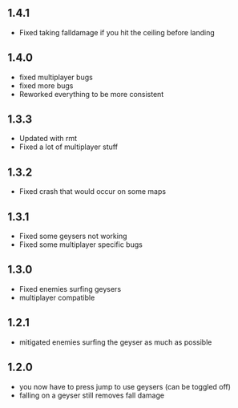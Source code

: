 ## 1.4.1
* Fixed taking falldamage if you hit the ceiling before landing

## 1.4.0
* fixed multiplayer bugs
* fixed more bugs
* Reworked everything to be more consistent

## 1.3.3
* Updated with rmt
* Fixed a lot of multiplayer stuff

## 1.3.2
* Fixed crash that would occur on some maps

## 1.3.1
* Fixed some geysers not working
* Fixed some multiplayer specific bugs

## 1.3.0
* Fixed enemies surfing geysers
* multiplayer compatible

## 1.2.1
* mitigated enemies surfing the geyser as much as possible

## 1.2.0
* you now have to press jump to use geysers (can be toggled off)
* falling on a geyser still removes fall damage